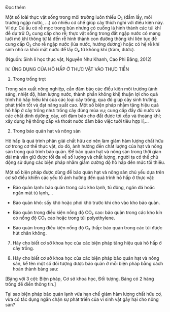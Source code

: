Đọc thêm

Một số loài thực vật sống trong môi trường luôn thiếu O₂ (đầm lầy, môi trường ngập nước, ...) có nhiều cơ chế giúp cây thích nghi với điều kiện này. Ví dụ: Củ ấu có rễ mọc trong bùn nhưng có cuống lá hình thành các túi khí để dự trữ O₂ cung cấp cho rễ; thực vật sống trong đất ngập nước có mang lưới mô khí thông từ lá đến rễ hình thành con đường thông khí liên tục để cung cấp O₂ cho rễ ngập nước (lúa nước, hướng dương) hoặc có hệ rễ khí sinh nhô ra khỏi mặt nước để lấy O₂ từ không khí (tràm, đước).

(Nguồn: Sinh lí học thực vật, Nguyễn Như Khanh, Cao Phi Bằng, 2012)

IV. ỨNG DỤNG CỦA HÔ HẤP Ở THỰC VẬT VÀO THỰC TIỄN

1. Trong trồng trọt

Trong sản xuất nông nghiệp, cần đảm bảo các điều kiện môi trường (ánh sáng, nhiệt độ, hàm lượng nước, thành phần không khí) thuận lợi cho quá trình hô hấp hiếu khí của các loại cây trồng, qua đó giúp cây sinh trưởng, phát triển tốt và đạt năng suất cao. Một số biện pháp nhằm tăng hiệu quả hô hấp ở cây trồng như: trồng cây đúng mùa vụ; cung cấp đầy đủ nước và các chất dinh dưỡng; cày, xới đảm bảo cho đất được tơi xốp và thoáng khí; xây dựng hệ thống cấp và thoát nước đảm bảo việc tưới tiêu hợp lí,...

2. Trong bảo quản hạt và nông sản

Hô hấp là quá trình phân giải chất hữu cơ nên làm giảm hàm lượng chất hữu cơ trong cơ thể thực vật, do đó, ảnh hưởng đến chất lượng của hạt và nông sản trong quá trình bảo quản. Để bảo quản hạt và nông sản trong thời gian dài mà vẫn giữ được tối đa về số lượng và chất lượng, người ta có thể chủ động sử dụng các biện pháp nhằm giảm cường độ hô hấp đến mức tối thiểu.

Một số biện pháp được dùng để bảo quản hạt và nông sản chủ yếu dựa trên cơ sở điều khiển các yếu tố ảnh hưởng đến quá trình hô hấp ở thực vật:

- Bảo quản lạnh: bảo quản trong các kho lạnh, tủ đông, ngăn đá hoặc ngăn mát tủ lạnh,...

- Bảo quản khô: sấy khô hoặc phơi khô trước khi cho vào kho bảo quản.

- Bảo quản trong điều kiện nồng độ CO₂ cao: bảo quản trong các kho kín có nồng độ CO₂ cao hoặc trong túi polyethylene.

- Bảo quản trong điều kiện nồng độ O₂ thấp: bảo quản trong các túi được hút chân không.

7. Hãy cho biết cơ sở khoa học của các biện pháp tăng hiệu quả hô hấp ở cây trồng.

8. Hãy cho biết cơ sở khoa học của các biện pháp bảo quản hạt và nông sản, kể tên một số đối tượng được bảo quản ở mỗi biện pháp bằng cách hoàn thành bảng sau:

[Bảng với 3 cột: Biện pháp, Cơ sở khoa học, Đối tượng. Bảng có 2 hàng trống để điền thông tin.]

Tại sao biện pháp bảo quản lạnh vừa hạn chế giảm hàm lượng chất hữu cơ, vừa có tác dụng ngăn chặn sự phát triển của vi sinh vật gây hại cho nông sản?